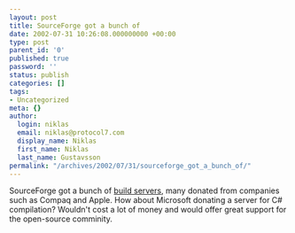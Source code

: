 ```yaml
---
layout: post
title: SourceForge got a bunch of
date: 2002-07-31 10:26:08.000000000 +00:00
type: post
parent_id: '0'
published: true
password: ''
status: publish
categories: []
tags:
- Uncategorized
meta: {}
author:
  login: niklas
  email: niklas@protocol7.com
  display_name: Niklas
  first_name: Niklas
  last_name: Gustavsson
permalink: "/archives/2002/07/31/sourceforge_got_a_bunch_of/"
---
```

SourceForge got a bunch of [build servers](http://sourceforge.net/docman/display_doc.php?docid=10472&group_id=1), many donated from companies such as Compaq and Apple. How about Microsoft donating a server for C# compilation? Wouldn't cost a lot of money and would offer great support for the open-source comminity.

